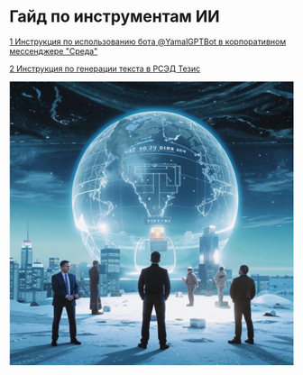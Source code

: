 # Гайд по инструментам ИИ
 [1 Инструкция по использованию бота @YamalGPTBot в корпоративном мессенджере "Среда"](1_bot_YamalGPT.md)
 
 [2 Инструкция по генерации текста в РСЭД Тезис](2_rsed_medo.md)

![image](/pic/kandinsky-download-1725022334556.png)
